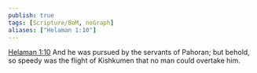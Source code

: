 ```yaml
---
publish: true
tags: [Scripture/BoM, noGraph]
aliases: ["Helaman 1:10"]
---
```

[Helaman 1:10](https://churchofjesuschrist.org/study/scriptures/bofm/hel/1?lang=eng&id=p10#p10) And he was pursued by the servants of Pahoran; but behold, so speedy was the flight of Kishkumen that no man could overtake him.
